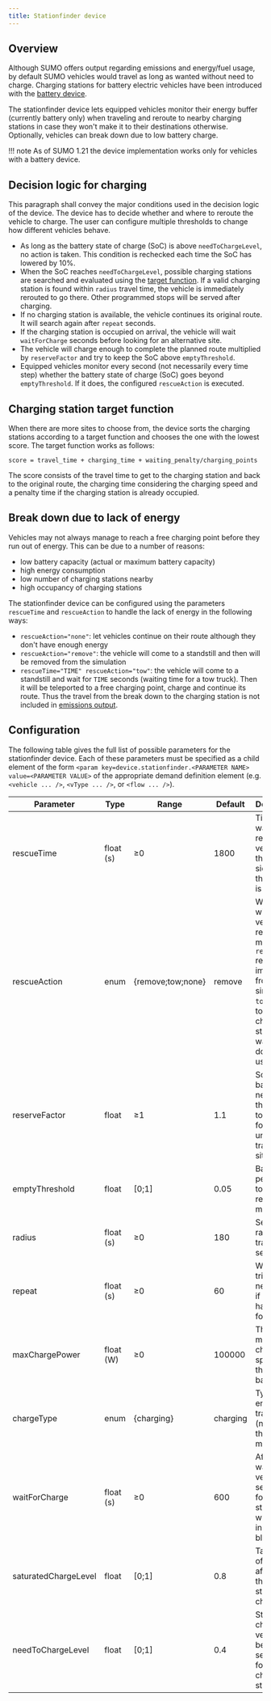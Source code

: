 ```yaml
---
title: Stationfinder device
---
```


## Overview

Although SUMO offers output regarding emissions and energy/fuel usage, by default SUMO vehicles would travel as long as wanted without need to charge.
Charging stations for battery electric vehicles have been introduced with the [battery device](../Models/Electric.md#defining_electric_vehicles).

The stationfinder device lets equipped vehicles monitor their energy buffer (currently battery only) when traveling and reroute to nearby
charging stations in case they won't make it to their destinations otherwise. Optionally, vehicles can break down due to low battery charge.

!!! note
    As of SUMO 1.21 the device implementation works only for vehicles with a battery device.

## Decision logic for charging

This paragraph shall convey the major conditions used in the decision logic of the device. The device has to decide whether and where to reroute the
vehicle to charge. The user can configure multiple thresholds to change how different vehicles behave.

- As long as the battery state of charge (SoC) is above `needToChargeLevel`, no action is taken. This condition is rechecked each time the SoC has lowered by 10%.
- When the SoC reaches `needToChargeLevel`, possible charging stations are searched and evaluated using the [target function](#charging_station_target_function). If a valid charging station is found within `radius` travel time, the vehicle is immediately rerouted to go there. Other programmed stops will be served after charging.
- If no charging station is available, the vehicle continues its original route. It will search again after `repeat` seconds.
- If the charging station is occupied on arrival, the vehicle will wait `waitForCharge` seconds before looking for an alternative site.
- The vehicle will charge enough to complete the planned route multiplied by `reserveFactor` and try to keep the SoC above `emptyThreshold`.
- Equipped vehicles monitor every second (not necessarily every time step) whether the battery state of charge (SoC) goes beyond `emptyThreshold`. If it does, the configured `rescueAction` is executed.

## Charging station target function

When there are more sites to choose from, the device sorts the charging stations according to a target function and chooses the one with the lowest score. The target function works as follows:
```
score = travel_time + charging_time + waiting_penalty/charging_points
```
The score consists of the travel time to get to the charging station and back to the original route, the charging time considering the charging speed and a penalty time if the charging station is already occupied.

## Break down due to lack of energy

Vehicles may not always manage to reach a free charging point before they run out of energy. This can be due to a number of reasons:

- low battery capacity (actual or maximum battery capacity)
- high energy consumption
- low number of charging stations nearby
- high occupancy of charging stations

The stationfinder device can be configured using the parameters `rescueTime` and `rescueAction` to handle the lack of energy in the following ways:

- `rescueAction="none"`: let vehicles continue on their route although they don't have enough energy
- `rescueAction="remove"`: the vehicle will come to a standstill and then will be removed from the simulation
- `rescueTime="TIME" rescueAction="tow"`: the vehicle will come to a standstill and wait for `TIME` seconds (waiting time for a tow truck). Then it will be teleported to a free charging point, charge and continue its route. Thus the travel from the break down to the charging station is not included in [emissions output](../Simulation/Output/EmissionOutput.md).

## Configuration

The following table gives the full list of possible parameters for the stationfinder device. Each of these parameters must be specified as a child
element of the form `<param key=device.stationfinder.<PARAMETER NAME> value=<PARAMETER VALUE>` of the appropriate demand definition element (e.g. `<vehicle ... />`, `<vType ... />`, or `<flow ... />`).

| Parameter             | Type             | Range               | Default          | Description                                                                         |
| --------------------- | ---------------- | ------------------- | ---------------- | ----------------------------------------------------------------------------------- |
| rescueTime            | float (s)        | ≥0                  | 1800             | Time to wait for a rescue vehicle on the road side when the battery is empty        |
| rescueAction          | enum             | {remove;tow;none}   | remove     | What to do with vehicles in rescue mode: `remove` remove immediately from the simulation, `tow` teleport to a charging station after waiting or do nothing using `none` |
| reserveFactor         | float            | ≥1                  | 1.1              | Scale battery need with this factor to account for unexpected traffic situations |
| emptyThreshold        | float            | [0;1]               | 0.05             | Battery percentage to go into rescue mode |
| radius                | float (s)        | ≥0                  | 180              | Search radius in travel time seconds |
| repeat                | float (s)        | ≥0                  | 60               | When to trigger a new search if no station has been found |
| maxChargePower        | float (W)        | ≥0                  | 100000           | The maximum charging speed of the vehicle battery |
| chargeType            | enum             | {charging}          | charging         | Type of energy transfer (not used at the moment) |
| waitForCharge         | float (s)        | ≥0                  | 600              | After this waiting time vehicle searches for a new station when the initial one is blocked |
| saturatedChargeLevel  | float            | [0;1]               | 0.8              | Target state of charge after which the vehicle stops charging |
| needToChargeLevel     | float            | [0;1]               | 0.4              | State of charge the vehicle begins searching for charging stations |
